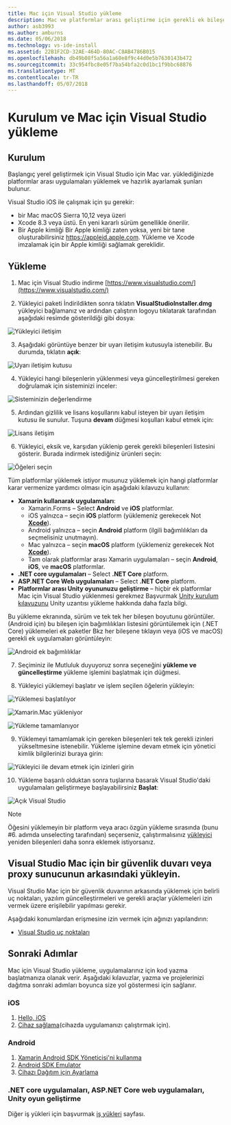 ```yaml
---
title: Mac için Visual Studio yükleme
description: Mac ve platformlar arası geliştirme için gerekli ek bileşenleri için Visual Studio yükleme konusunda yönergeler.
author: asb3993
ms.author: amburns
ms.date: 05/06/2018
ms.technology: vs-ide-install
ms.assetid: 22B1F2CD-32AE-464D-80AC-C8AB4786B015
ms.openlocfilehash: db49b08f5a56a1a60e8f9c44d0e5b7630143b472
ms.sourcegitcommit: 33c954fbc8e05f7ba54bfa2c0d1bc1f9bbc68876
ms.translationtype: MT
ms.contentlocale: tr-TR
ms.lasthandoff: 05/07/2018
---
```

# <a name="setup-and-install-visual-studio-for-mac"></a>Kurulum ve Mac için Visual Studio yükleme

## <a name="setup"></a>Kurulum

Başlangıç yerel geliştirmek için Visual Studio için Mac var. yüklediğinizde platformlar arası uygulamaları yüklemek ve hazırlık ayarlamak şunları bulunur.

Visual Studio iOS ile çalışmak için şu gerekir:

* bir Mac macOS Sierra 10,12 veya üzeri
* Xcode 8.3 veya üstü. En yeni kararlı sürüm genellikle önerilir.
* Bir Apple kimliği Bir Apple kimliği zaten yoksa, yeni bir tane oluşturabilirsiniz https://appleid.apple.com. Yükleme ve Xcode imzalamak için bir Apple kimliği sağlamak gereklidir.

## <a name="install"></a>Yükleme

1. Mac için Visual Studio indirme [https://www.visualstudio.com/](https://www.visualstudio.com/)

2. Yükleyici paketi İndirildikten sonra tıklatın **VisualStudioInstaller.dmg** yükleyici bağlamanız ve ardından çalıştırın logoyu tıklatarak tarafından aşağıdaki resimde gösterildiği gibi dosya:

  ![Yükleyici iletişim](media/installer-image1.png)

3. Aşağıdaki görüntüye benzer bir uyarı iletişim kutusuyla istenebilir. Bu durumda, tıklatın **açık**:

  ![Uyarı iletişim kutusu](media/installer-image2.png)

4. Yükleyici hangi bileşenlerin yüklenmesi veya güncelleştirilmesi gereken doğrulamak için sisteminizi inceler:

  ![Sisteminizin değerlendirme](media/installer-image3.png)

5. Ardından gizlilik ve lisans koşullarını kabul isteyen bir uyarı iletişim kutusu ile sunulur. Tuşuna **devam** düğmesi koşulları kabul etmek için:

  ![Lisans iletişim](media/installer-image4.png)

6. Yükleyici, eksik ve, karşıdan yüklenip gerek gerekli bileşenleri listesini gösterir. Burada indirmek istediğiniz ürünleri seçin:

  ![Öğeleri seçin](media/installer-image5.png)

  Tüm platformlar yüklemek istiyor musunuz yüklemek için hangi platformlar karar vermenize yardımcı olması için aşağıdaki kılavuzu kullanın:

  * **Xamarin kullanarak uygulamaları**:
      - Xamarin.Forms – Select **Android** ve **iOS** platformlar.
      - iOS yalnızca – seçin **iOS** platform (yüklemeniz gerekecek Not [ **Xcode**](https://developer.apple.com/xcode/)).
      - Android yalnızca – seçin **Android** platform (ilgili bağımlılıkları da seçmelisiniz unutmayın).
      - Mac yalnızca – seçin **macOS** platform (yüklemeniz gerekecek Not [ **Xcode**](https://developer.apple.com/xcode/)).
      - Tam olarak platformlar arası Xamarin uygulamaları – seçin **Android**, **iOS**, ve **macOS** platformlar.
  * **.NET core uygulamaları** – Select **.NET Core** platform.
  * **ASP.NET Core Web uygulamaları** – Select **.NET Core** platform.
  * **Platformlar arası Unity oyununuzu geliştirme** – hiçbir ek platformlar Mac için Visual Studio yüklenmesi gerekmez Başvurmak [Unity kurulum kılavuzunu](~/setup-vsmac-tools-unity.md) Unity uzantısı yükleme hakkında daha fazla bilgi.

  Bu yükleme ekranında, sürüm ve tek tek her bileşen boyutunu görüntüler. (Android için) bu bileşen için bağımlılıkları listesini görüntülemek için (.NET Core) yüklemeleri ek paketler Bkz her bileşene tıklayın veya (iOS ve macOS) gerekli ek uygulamaları görüntüleyin:

  ![Android ek bağımlılıklar](media/installer-image6.png)

7. Seçiminiz ile Mutluluk duyuyoruz sonra seçeneğini **yükleme ve güncelleştirme** yükleme işlemini başlatmak için düğmesi.

8. Yükleyici yüklemeyi başlatır ve işlem seçilen öğelerin yükleyin:

  ![Yüklemesi başlatılıyor](media/installer-image7.png)

  ![Xamarin.Mac yükleniyor](media/installer-image8.png)

  ![Yükleme tamamlanıyor](media/installer-image9.png)

9. Yüklemeyi tamamlamak için gereken bileşenleri tek tek gerekli izinleri yükseltmesine istenebilir. Yükleme işlemine devam etmek için yönetici kimlik bilgilerinizi buraya girin:

  ![Yükleyici ile devam etmek için izinleri girin](media/installer-image10.png)

10. Yükleme başarılı olduktan sonra tuşlarına basarak Visual Studio'daki uygulamaları geliştirmeye başlayabilirsiniz **Başlat**:

  ![Açık Visual Studio](media/installer-image11.png)

> [!NOTE]
Öğesini yüklemeyin bir platform veya aracı özgün yükleme sırasında (bunu #6. adımda unselecting tarafından) seçerseniz, çalıştırmalısınız [yükleyici](https://www.visualstudio.com/vs/) yeniden bileşenleri daha sonra eklemek istiyorsanız.


## <a name="install-visual-studio-for-mac-behind-a-firewall-or-proxy-server"></a>Visual Studio Mac için bir güvenlik duvarı veya proxy sunucunun arkasındaki yükleyin.

Visual Studio Mac için bir güvenlik duvarının arkasında yüklemek için belirli uç noktaları, yazılım güncelleştirmeleri ve gerekli araçlar yüklemeleri izin vermek üzere erişilebilir yapılması gerekir.

Aşağıdaki konumlardan erişmesine izin vermek için ağınızı yapılandırın:

* [Visual Studio uç noktaları](/visualstudio/install/install-visual-studio-behind-a-firewall-or-proxy-server)

## <a name="next-steps"></a>Sonraki Adımlar

Mac için Visual Studio yükleme, uygulamalarınız için kod yazma başlatmanıza olanak verir. Aşağıdaki kılavuzlar, yazma ve projelerinizi dağıtma sonraki adımları boyunca size yol göstermesi için sağlanır.

### <a name="ios"></a>iOS

1. [Hello, iOS](https://developer.xamarin.com/guides/ios/getting_started/hello,_iOS/)
2. [Cihaz sağlama](https://developer.xamarin.com/guides/ios/getting_started/installation/device_provisioning)(cihazda uygulamanızı çalıştırmak için).


### <a name="android"></a>Android

1. [Xamarin Android SDK Yöneticisi'ni kullanma](https://developer.xamarin.com/guides/android/getting_started/installation/android-sdk/?ide=xs)
2. [Android SDK Emulator](https://developer.xamarin.com/guides/android/getting_started/installation/android-emulator/)
4. [Cihazı Dağıtım için Ayarlama](https://developer.xamarin.com/guides/android/getting_started/installation/set_up_device_for_development/)

### <a name="net-core-apps-aspnet-core-web-apps-unity-game-development"></a>.NET core uygulamaları, ASP.NET Core web uygulamaları, Unity oyun geliştirme

Diğer iş yükleri için başvurmak [iş yükleri](~/workloads.md) sayfası.